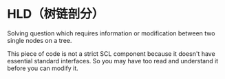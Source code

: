 # HLD（树链剖分）

Solving question which requires information or modification between two single nodes on a tree.

This piece of code is not a strict SCL component because it doesn't have essential standard interfaces. So you may have too read and understand it before you can modify it.